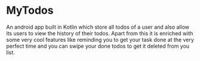 # MyTodos
An android app built in Kotlin which store all todos of a user and also allow its users to view the history of their todos. Apart from this it is enriched with some very cool features like reminding you to get your task done at the very perfect time and you can swipe your done todos to get it deleted from you list.  
